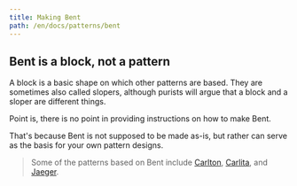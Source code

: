 ```yaml
---
title: Making Bent
path: /en/docs/patterns/bent
---
```


## Bent is a block, not a pattern

A block is a basic shape on which other patterns are based.
They are sometimes also called slopers, although purists will argue that a block and a sloper are different things.

Point is, there is no point in providing instructions on how to make Bent.

That's because Bent is not supposed to be made as-is, but rather can serve as the basis for your own pattern designs.

> Some of the patterns based on Bent include 
> [Carlton](/patterns/carlton),
> [Carlita](/patterns/carlita),
> and
> [Jaeger](/patterns/jaeger).
